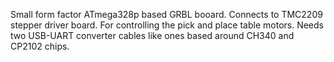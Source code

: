 Small form factor ATmega328p based GRBL booard. Connects to TMC2209 stepper driver board. For controlling the pick and place table motors. Needs two USB-UART converter cables like ones based around CH340 and CP2102 chips.